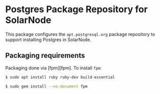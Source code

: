 # Postgres Package Repository for SolarNode

This package configures the `apt.postgresql.org` package repository to support installing
Postgres in SolarNode.

## Packaging requirements

Packaging done via [fpm][fpm]. To install `fpm`:

```sh
$ sudo apt install ruby ruby-dev build-essential

$ sudo gem install --no-document fpm
```
